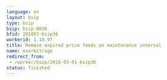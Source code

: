 ```yaml
---
language: en
layout: bsip
type: bsip
bsip: bsip-0036
bfid: 201803-bsip36
workerid: 1.14.97
title: Remove expired price feeds on maintenance interval
name: oxarbitrage
redirect_from: 
 - /worker/bsip/2018-03-01-bsip36
status: finished
---
```

